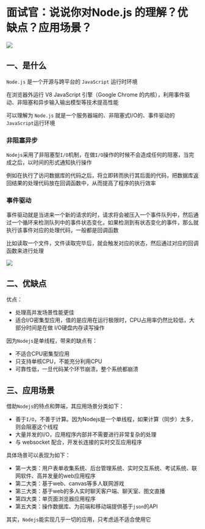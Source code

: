 # 面试官：说说你对Node.js 的理解？优缺点？应用场景？

 ![](https://static.vue-js.com/b565d240-c1e6-11eb-ab90-d9ae814b240d.png)



## 一、是什么
`Node.js` 是一个开源与跨平台的 `JavaScript` 运行时环境

在浏览器外运行 V8 JavaScript 引擎（Google Chrome 的内核），利用事件驱动、非阻塞和异步输入输出模型等技术提高性能

可以理解为 `Node.js` 就是一个服务器端的、非阻塞式I/O的、事件驱动的`JavaScript`运行环境

### 非阻塞异步 

`Nodejs`采用了非阻塞型`I/O`机制，在做`I/O`操作的时候不会造成任何的阻塞，当完成之后，以时间的形式通知执行操作

例如在执行了访问数据库的代码之后，将立即转而执行其后面的代码，把数据库返回结果的处理代码放在回调函数中，从而提高了程序的执行效率



### 事件驱动

事件驱动就是当进来一个新的请求的时，请求将会被压入一个事件队列中，然后通过一个循环来检测队列中的事件状态变化，如果检测到有状态变化的事件，那么就执行该事件对应的处理代码，一般都是回调函数

比如读取一个文件，文件读取完毕后，就会触发对应的状态，然后通过对应的回调函数来进行处理

 ![](https://static.vue-js.com/a7729590-c1e8-11eb-ab90-d9ae814b240d.png)







## 二、优缺点

优点：

- 处理高并发场景性能更佳
- 适合I/O密集型应用，值的是应用在运行极限时，CPU占用率仍然比较低，大部分时间是在做 I/O硬盘内存读写操作

因为`Nodejs`是单线程，带来的缺点有：

- 不适合CPU密集型应用
- 只支持单核CPU，不能充分利用CPU
- 可靠性低，一旦代码某个环节崩溃，整个系统都崩溃





## 三、应用场景

借助`Nodejs`的特点和弊端，其应用场景分类如下：

- 善于`I/O`，不善于计算。因为Nodejs是一个单线程，如果计算（同步）太多，则会阻塞这个线程
- 大量并发的I/O，应用程序内部并不需要进行非常复杂的处理
- 与 websocket 配合，开发长连接的实时交互应用程序

具体场景可以表现为如下：

- 第一大类：用户表单收集系统、后台管理系统、实时交互系统、考试系统、联网软件、高并发量的web应用程序
- 第二大类：基于web、canvas等多人联网游戏
- 第三大类：基于web的多人实时聊天客户端、聊天室、图文直播
- 第四大类：单页面浏览器应用程序
- 第五大类：操作数据库、为前端和移动端提供基于`json`的API

其实，`Nodejs`能实现几乎一切的应用，只考虑适不适合使用它
